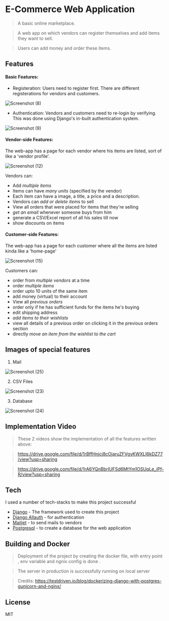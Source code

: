 
# E-Commerce Web Application

> A basic online marketplace. 

> A web app on which vendors can register themselves and add items they want to sell.

> Users can add money  and order these items.


## Features

#### Basic Features:
- Registeration: Users need to register first. There are different registerations for vendors and customers.

![Screenshot (8)](https://github.com/raggg377/docker/assets/93575844/6700906d-07f2-4951-8bf6-8dd11bc091f0)

- Authentication: Vendors and customers need to re-login by verifying. This was done using Django's in-built authentication system.

![Screenshot (9)](https://github.com/raggg377/docker/assets/93575844/aa1ca685-d2c5-4e84-bbf4-f30e6cc46dd2)

#### Vendor-side Features:

The web-app has a page for each vendor where his items are listed, sort of like a 'vendor profile'.

![Screenshot (12)](https://github.com/raggg377/docker/assets/93575844/76590e7b-8511-4870-8a65-5a81a8e49096)


Vendors can:
- Add *multiple items* 
- Items can have *many units* (specified by the vendor)
- Each item can have a image, a title, a price and a description.
- Vendors can *add or delete items* to sell
- View all orders that were placed for items that they're selling 
- *get an email* whenever someone buys from him
- generate a CSV/Excel report of all his sales till now
- show discounts on items

#### Customer-side Features:

The web-app has a page for each customer where all the items are listed kinda like a 'home-page'

![Screenshot (15)](https://github.com/raggg377/docker/assets/93575844/2e5d37af-0871-4495-b294-7ffb8ebe9d2c)


Customers can:

- order from *multiple vendors* at a time 
- order *multiple items*
- order upto 10 units of the same item
- add money (virtual) to their account  
- View all *previous orders* 
- order only if he has sufficient funds for the items he's buying
- edit shipping address
- *add items to their wishlists*
- view all details of a previous order on clicking it in the previous orders section
- directly *move an item from the wishlist to the cart*

## Images of special features

1. Mail

![Screenshot (25)](https://github.com/raggg377/docker/assets/93575844/f0944aab-bb3f-443d-920e-bddb6de8c28f)


2. CSV Files

![Screenshot (23)](https://github.com/raggg377/docker/assets/93575844/85913467-12a6-4e43-b85d-377b04f7ed6b)


3. Database

![Screenshot (24)](https://github.com/raggg377/docker/assets/93575844/d0653248-6ce1-4da2-8082-3096e6dc0de5)


## Implementation Video

>These 2 videos show the implementation of all the features written above:

>https://drive.google.com/file/d/1rBffHnjcj8cOjaruZFVgyKWXLI6kDZ77/view?usp=sharing

>https://drive.google.com/file/d/1rA6YQnBbrIUFSd6MtYm1OSUqLe_iPf-R/view?usp=sharing
## Tech

I used a number of tech-stacks to make this project successful

- [Django](https://www.djangoproject.com/) - The framework used to create this project 
- [Django Allauth](https://www.section.io/engineering-education/django-google-oauth/) - for  authentication 
- [Mailjet](https://www.mailjet.com/) - to send mails to vendors
- [Postgresql](https://www.postgresql.org/) - to create a database for the web application


## Building and Docker
>Deployment of the project by creating the docker file, with entry point , env variable and ngnix config is done . 

>The server in production is successfully running on local server

>Credits: https://testdriven.io/blog/dockerizing-django-with-postgres-gunicorn-and-nginx/

## License

MIT
